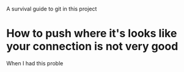 A survival guide to git in this project

# How to push where it's looks like your connection is not very good
When I had this proble

